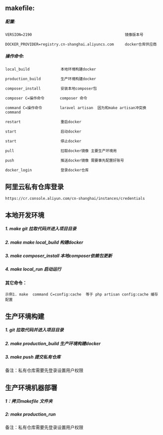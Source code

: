 ## makefile:

##### 配置:


    VERSION=2190                                          镜像版本号 

    DOCKER_PROVIDER=registry.cn-shanghai.aliyuncs.com     docker仓库供应商



##### 操作命令:

    local_build              本地环境构建docker
    
    production_build         生产环境构建docker
    
    composer_install         安装本地composer包
    
    composer C=操作命令       composer 命令
    
    command C=操作命令        laravel artisan  因为和make artisan冲突换command
    
    restart                  重启docker
    
    start                    启动docker
    
    start                    停止docker
    
    pull                     拉取docker镜像 主要生产环境用
    
    push                     推送docker镜像 需要事先配置好账号
    
    docker_login             登录docker仓库
    
## 阿里云私有仓库登录
    https://cr.console.aliyun.com/cn-shanghai/instances/credentials
    
## 本地开发环境

##### 1. make git 拉取代码并进入项目目录
##### 2. make make local_build  构建docker
##### 3. make composer_install 本地composer依赖包更新
##### 4. make local_run  启动运行 

#### 其它命令：
    
    示例1. make  command C=config:cache  等于 php artisan config:cache 缓存配置
    
## 生产环境构建

##### 1. git 拉取代码并进入项目目录
##### 2. make production_build 生产环境构建docker
##### 3. make push  提交私有仓库

备注：私有仓库需要先登录设置用户权限

## 生产环境机器部署

##### 1：拷贝makefile 文件夹
##### 2: make production_run

备注：私有仓库需要先登录设置用户权限
